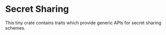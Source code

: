 # Secret Sharing
This tiny crate contains traits which provide generic APIs for secret sharing schemes.